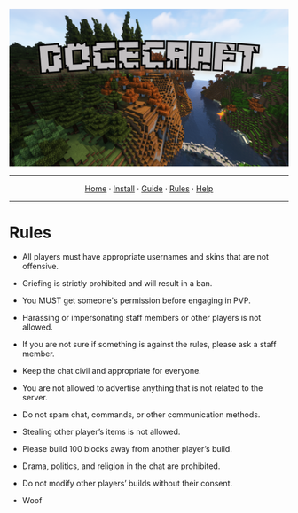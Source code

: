![Dogecraft-banner](https://raw.githubusercontent.com/The-Animonculory/DogeCraft/main/images/logo.png)

---

<p align="center">
  <a href="README.md">Home</a> ·
  <a href="INSTALL.md">Install</a> ·
  <a href="GUIDE.md">Guide</a> ·
  <a href="RULES.md">Rules</a> ·
  <a href="HELP.md">Help</a>
</p>

---

# Rules

* All players must have appropriate usernames and skins that are not offensive.

* Griefing is strictly prohibited and will result in a ban.

* You MUST get someone's permission before engaging in PVP.

* Harassing or impersonating staff members or other players is not allowed.

* If you are not sure if something is against the rules, please ask a staff member.

* Keep the chat civil and appropriate for everyone.

* You are not allowed to advertise anything that is not related to the server.

* Do not spam chat, commands, or other communication methods.

* Stealing other player’s items is not allowed.

* Please build 100 blocks away from another player’s build.

* Drama, politics, and religion in the chat are prohibited.

* Do not modify other players’ builds without their consent.

* Woof
